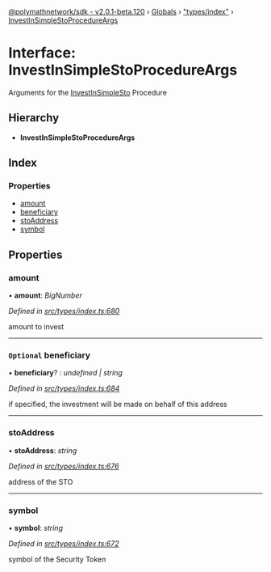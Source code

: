 [@polymathnetwork/sdk - v2.0.1-beta.120](../README.md) › [Globals](../globals.md) › ["types/index"](../modules/_types_index_.md) › [InvestInSimpleStoProcedureArgs](_types_index_.investinsimplestoprocedureargs.md)

# Interface: InvestInSimpleStoProcedureArgs

Arguments for the [InvestInSimpleSto](../enums/_types_index_.proceduretype.md#investinsimplesto) Procedure

## Hierarchy

- **InvestInSimpleStoProcedureArgs**

## Index

### Properties

- [amount](_types_index_.investinsimplestoprocedureargs.md#amount)
- [beneficiary](_types_index_.investinsimplestoprocedureargs.md#optional-beneficiary)
- [stoAddress](_types_index_.investinsimplestoprocedureargs.md#stoaddress)
- [symbol](_types_index_.investinsimplestoprocedureargs.md#symbol)

## Properties

### amount

• **amount**: _BigNumber_

_Defined in [src/types/index.ts:680](https://github.com/PolymathNetwork/polymath-sdk/blob/1da5bc5/src/types/index.ts#L680)_

amount to invest

---

### `Optional` beneficiary

• **beneficiary**? : _undefined | string_

_Defined in [src/types/index.ts:684](https://github.com/PolymathNetwork/polymath-sdk/blob/1da5bc5/src/types/index.ts#L684)_

if specified, the investment will be made on behalf of this address

---

### stoAddress

• **stoAddress**: _string_

_Defined in [src/types/index.ts:676](https://github.com/PolymathNetwork/polymath-sdk/blob/1da5bc5/src/types/index.ts#L676)_

address of the STO

---

### symbol

• **symbol**: _string_

_Defined in [src/types/index.ts:672](https://github.com/PolymathNetwork/polymath-sdk/blob/1da5bc5/src/types/index.ts#L672)_

symbol of the Security Token
